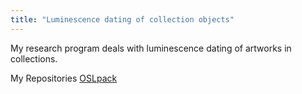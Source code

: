 ```yaml
---
title: "Luminescence dating of collection objects"
---
```

My research program deals with luminescence dating of artworks in collections.

My Repositories
[OSLpack](https://zink-antoine.github.io/OSLpack/) 


